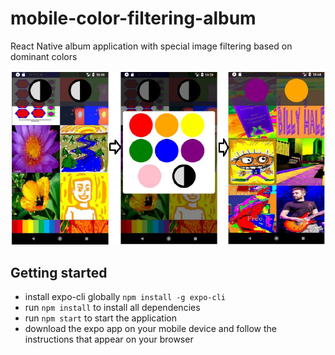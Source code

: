 # mobile-color-filtering-album

React Native album application with special image filtering based on dominant colors

![demo image](./demo_img.png)

## Getting started

* install expo-cli globally `npm install -g expo-cli`
* run `npm install` to install all dependencies
* run `npm start` to start the application
* download the expo app on your mobile device and follow the instructions that appear on your browser
